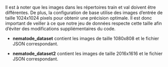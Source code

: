 Il est à noter que les images dans les répertoires train et val doivent être différentes. De plus, la configuration de base utilise des images d’entrée de taille 1024x1024 pixels pour obtenir une précision optimale. Il est donc important de veiller à ce que notre jeu de données respecte cette taille afin d’éviter des modifications suppliémentaires du code.

- **nematode_dataset** contient les images de taille 1080x808 et le fichier JSON correspondant. 

- **nematode_dataset2** contient les images de taille 2016x1616 et le fichier JSON correspondant. 


